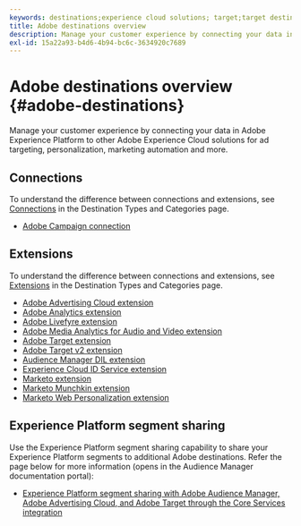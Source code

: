 ```yaml
---
keywords: destinations;experience cloud solutions; target;target destination; ad cloud; advertising cloud; audience manager; adobe target destination; target; audience manager destination;
title: Adobe destinations overview
description: Manage your customer experience by connecting your data in Platform to other Adobe Experience Cloud solutions for ad targeting, personalization, marketing automation and more
exl-id: 15a22a93-b4d6-4b94-bc6c-3634920c7689
---
```

# Adobe destinations overview {#adobe-destinations}

Manage your customer experience by connecting your data in Adobe Experience Platform to other Adobe Experience Cloud solutions for ad targeting, personalization, marketing automation and more.

## Connections

To understand the difference between connections and extensions, see [Connections](../../destination-types.md#connections) in the Destination Types and Categories page.

- [Adobe Campaign connection](../email-marketing/adobe-campaign.md)

## Extensions

To understand the difference between connections and extensions, see [Extensions](../../destination-types.md#extensions) in the Destination Types and Categories page.

- [Adobe Advertising Cloud extension](../advertising/adobe-advertising-cloud.md)
- [Adobe Analytics extension](../analytics/adobe-analytics.md)
- [Adobe Livefyre extension](../social/adobe-livefyre.md)
- [Adobe Media Analytics for Audio and Video extension](../analytics/adobe-video-analytics.md)
- [Adobe Target extension](../personalization/adobe-target.md)
- [Adobe Target v2 extension](../personalization/adobe-target-v2.md)
- [Audience Manager DIL extension](../data-management/aam-dil-extension.md)
- [Experience Cloud ID Service extension](../personalization/adobe-ecid.md)
- [Marketo extension](../email/marketo.md)
- [Marketo Munchkin extension](../email/marketo-munchkin.md)
- [Marketo Web Personalization extension](../personalization/marketo-web-personalization.md)

## Experience Platform segment sharing

Use the Experience Platform segment sharing capability to share your Experience Platform segments to additional Adobe destinations. Refer the page below for more information (opens in the Audience Manager documentation portal):

- [Experience Platform segment sharing with Adobe Audience Manager, Adobe Advertising Cloud, and Adobe Target through the Core Services integration](https://experienceleague.adobe.com/docs/audience-manager/user-guide/implementation-integration-guides/integration-experience-platform/aam-aep-audience-sharing.html)
